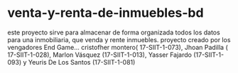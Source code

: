 # venta-y-renta-de-inmuebles-bd
este proyecto sirve para almacenar de forma organizada todos los datos para una inmobiliaria, que venda y rente inmuebles. proyecto creado por los vengadores End Game... cristofher montero( 17-SIIT-1-073), Jhoan Padilla ( 17-SIIT-1-028), Marlon Vásquez (17-SIIT-1-013), Yasser Fajardo (17-SIIT-1-093) y Yeuris De Los Santos (17-SIIT-1-081)
